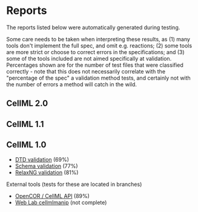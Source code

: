 # Reports

The reports listed below were automatically generated during testing.

Some care needs to be taken when interpreting these results, as (1) many tools don't implement the full spec, and omit e.g. reactions; (2) some tools are more strict or choose to correct errors in the specifications; and (3) some of the tools included are not aimed specifically at validation.
Percentages shown are for the number of test files that were classified correctly - note that this does not necessarily correlate with the "percentage of the spec" a validation method tests, and certainly not with the number of errors a method will catch in the wild.



## CellML 2.0

## CellML 1.1

## CellML 1.0

- [DTD validation](dtd_1_0.md) (69%)
- [Schema validation](schema_1_0.md) (77%)
- [RelaxNG validation](relaxng_1_0.md) (81%)

External tools (tests for these are located in branches)

- [OpenCOR / CellML API](opencor_1_0.md) (89%)
- [Web Lab cellmlmanip](cellmlmanip_1_0.md) (not complete)
